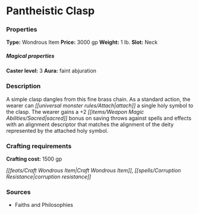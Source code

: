 ﻿---
Title: "Pantheistic Clasp"
Type: "Wondrous Item"
Price: "3000 gp"
Weight: "1 lb."
Slot: "Neck"
Caster level: "3"
Aura: "faint abjuration"
Description: |
  "A simple clasp dangles from this fine brass chain. As a standard action, the wearer can attach a single holy symbol to the clasp. The wearer gains a +2 sacred bonus on saving throws against spells and effects with an alignment descriptor that matches the alignment of the deity represented by the attached holy symbol."
Crafting cost: "1500 gp"
Sources: "['Faiths and Philosophies']"
---

# Pantheistic Clasp

### Properties

**Type:** Wondrous Item **Price:** 3000 gp **Weight:** 1 lb. **Slot:** Neck

##### Magical properties

**Caster level:** 3 **Aura:** faint abjuration

### Description

A simple clasp dangles from this fine brass chain. As a standard action, the wearer can _[[universal monster rules/Attach|attach]]_ a single holy symbol to the clasp. The wearer gains a +2 _[[items/Weapon Magic Abilities/Sacred|sacred]]_ bonus on saving throws against spells and effects with an alignment descriptor that matches the alignment of the deity represented by the attached holy symbol.

### Crafting requirements

**Crafting cost:** 1500 gp

_[[feats/Craft Wondrous Item|Craft Wondrous Item]]_, _[[spells/Corruption Resistance|corruption resistance]]_

### Sources

* Faiths and Philosophies
